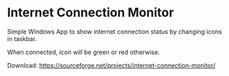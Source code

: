 # Internet Connection Monitor
Simple Windows App to show internet connection status by changing icons in taskbar.

When connected, icon will be green or red otherwise.

Download: https://sourceforge.net/projects/internet-connection-monitor/

